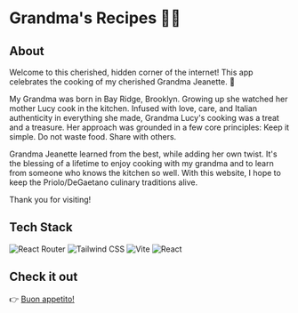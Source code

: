 # Grandma's Recipes 👩‍🍳

## About

Welcome to this cherished, hidden corner of the internet! This app celebrates the cooking of my cherished Grandma Jeanette. 💛 </br>

My Grandma was born in Bay Ridge, Brooklyn. Growing up she watched her mother Lucy cook in the kitchen. Infused with love, care, and Italian authenticity in everything she made, Grandma Lucy's cooking was a treat and a treasure. Her approach was grounded in a few core principles: Keep it simple. Do not waste food. Share with others.</br>

Grandma Jeanette learned from the best, while adding her own twist. It's the blessing of a lifetime to enjoy cooking with my grandma and to learn from someone who knows the kitchen so well. With this website, I hope to keep the Priolo/DeGaetano culinary traditions alive.</br>

Thank you for visiting!</br>

## Tech Stack

![React Router](https://img.shields.io/badge/-React_Router-CA4245?logo=react-router&logoColor=white&style=for-the-badge)
![Tailwind CSS](https://img.shields.io/badge/-TailwindCSS-38B2AC?logo=tailwind-css&logoColor=white&style=for-the-badge)
![Vite](https://img.shields.io/badge/-Vite-646CFF?logo=vite&logoColor=white&style=for-the-badge)
![React](https://img.shields.io/badge/-React-61DAFB?logo=react&logoColor=white&style=for-the-badge)

## Check it out

👉 [Buon appetito!](https://grandmas-recipes.vercel.app/)
